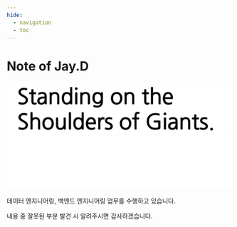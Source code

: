 ```yaml
---
hide:
  - navigation
  - toc
---
```


# Note of Jay.D

![standing_on_the_shoulders_of_giants](./assets/img/standing_on_the_shoulders_of_giants_b.png#only-light)
![standing_on_the_shoulders_of_giants](./assets/img/standing_on_the_shoulders_of_giants_w.png#only-dark)

데이터 엔지니어링, 백엔드 엔지니어링 업무를 수행하고 있습니다.  

내용 중 잘못된 부분 발견 시 알려주시면 감사하겠습니다.  
